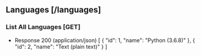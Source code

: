 ## Languages [/languages]
### List All Languages [GET]
+ Response 200 (application/json)
    [
        {
            "id": 1,
            "name": "Python (3.6.8)"
        },
        {
            "id": 2,
            "name": "Text (plain text)"
        }
    ]